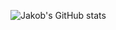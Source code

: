  <p align="center"> 

![Jakob's GitHub stats](https://github-readme-stats.vercel.app/api?username=jakobmoellerdev&count_private=true&show_icons=true)

 </p>

<!---
JeremyHarisch/JeremyHarisch is a ✨ special ✨ repository because its `README.md` (this file) appears on your GitHub profile.
You can click the Preview link to take a look at your changes.
--->
